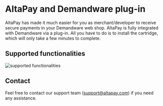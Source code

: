 # AltaPay and Demandware plug-in

AltaPay has made it much easier for you as merchant/developer to receive secure payments in your Demandware web shop. AltaPay is fully integrated with Demandware via a plug-in. All you have to do is to install the cartridge, which will only take a few minutes to complete.

## Supported functionalities
![supported functionalities](https://cloud.githubusercontent.com/assets/17084032/12915010/47697aaa-cf28-11e5-988c-82a25f2b6f24.png)

## Contact
Feel free to contact our support team (support@altapay.com) if you need any assistance.
